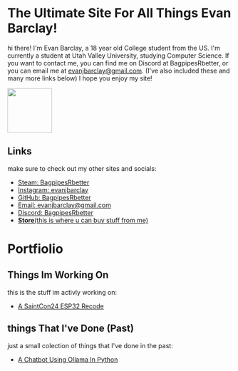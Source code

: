 # The Ultimate Site For All Things Evan Barclay!
hi there! I'm Evan Barclay, a 18 year old College student from the US.
I'm currently a student at Utah Valley University, studying Computer Science.
If you want to contact me, you can find me on Discord at BagpipesRbetter, or you can email me at evanjbarclay@gmail.com.
(I've also included these and many more links below)
I hope you enjoy my site!
<p float="right">
  <img src="https://i.redd.it/dnhesajvzlsd1.gif" width="100" />
</p>

## Links
make sure to check out my other sites and socials:
- <a href="https://steamcommunity.com/id/BagpipesRbetter/">Steam: BagpipesRbetter</a>
- <a href="https://instagram.com/evanjbarclay/">Instagram: evanjbarclay</a>
- <a href="https://github.com/BagpipesRbetter">GitHub: BagpipesRbetter</a>
- <a href="mailto:evanjbarclay@gmail.com">Email: evanjbarclay@gmail.com</a>
- <a href="https://discord.gg/BagpipesRbetter">Discord: BagpipesRbetter</a>
- <a href="https://bagpipesrbetter.github.io/Store">**Store**(this is where u can buy stuff from me)</a>
# Portfiolio
## Things Im Working On
this is the stuff im activly working on:
- <a href="https://github.com/BagpipesRbetter/SaintCon24-ESP32-Recode">A SaintCon24 ESP32 Recode</a>

## things That I've Done (**Past**)
just a small colection of things that I've done in the past:
- <a href="https://github.com/BagpipesRbetter/PeruAi">A Chatbot Using Ollama In Python</a>
